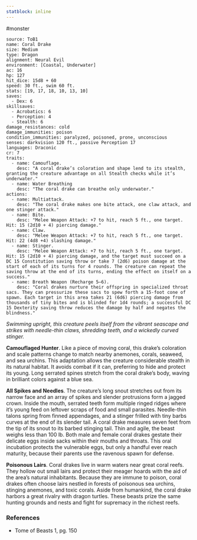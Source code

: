 ```yaml
---
statblock: inline
---
```

 #monster 

```statblock
source: ToB1
name: Coral Drake
size: Medium
type: Dragon
alignment: Neural Evil
environment: [Coastal, Underwater]
ac: 16
hp: 127
hit_dice: 15d8 + 60
speed: 30 ft., swim 60 ft.
stats: [19, 17, 18, 10, 13, 10]
saves:
  - Dex: 6
skillsaves:
  - Acrobatics: 6
  - Perception: 4
  - Stealth: 6
damage_resistances: cold
damage_immunities: poison
condition_immunities: paralyzed, poisoned, prone, unconscious
senses: darkvision 120 ft., passive Perception 17
languages: Draconic
cr: 7
traits:
  - name: Camouflage.
    desc: "A coral drake’s coloration and shape lend to its stealth, granting the creature advantage on all Stealth checks while it’s underwater."
  - name: Water Breathing
    desc: "The coral drake can breathe only underwater."
actions:
  - name: Multiattack.
    desc: "The coral drake makes one bite attack, one claw attack, and one stinger attack."
  - name: Bite.
    desc: "Melee Weapon Attack: +7 to hit, reach 5 ft., one target. Hit: 15 (2d10 + 4) piercing damage."
  - name: Claw.
    desc: "Melee Weapon Attack: +7 to hit, reach 5 ft., one target. Hit: 22 (4d8 +4) slashing damage."
  - name: Stinger.
    desc: "Melee Weapon Attack: +7 to hit, reach 5 ft., one target. Hit: 15 (2d10 + 4) piercing damage, and the target must succeed on a DC 15 Constitution saving throw or take 7 (2d6) poison damage at the start of each of its turns for 4 rounds. The creature can repeat the saving throw at the end of its turns, ending the effect on itself on a success."
  - name: Breath Weapon (Recharge 5–6).
    desc: "Coral drakes nurture their offspring in specialized throat sacs. They can pressurize these sacs to spew forth a 15-foot cone of spawn. Each target in this area takes 21 (6d6) piercing damage from thousands of tiny bites and is blinded for 1d4 rounds; a successful DC 15 Dexterity saving throw reduces the damage by half and negates the blindness."
```

_Swimming upright, this creature peels itself from the vibrant seascape and strikes with needle-thin claws, shredding teeth, and a
wickedly curved stinger._

**Camouflaged Hunter**. Like a piece of moving coral, this drake’s coloration and scale patterns change to match nearby anemones, corals, seaweed, and sea urchins. This adaptation allows the creature considerable stealth in its natural habitat. It avoids combat if it can, preferring to hide and protect its young. Long serrated spines stretch from the coral drake’s body, waving in brilliant colors against a blue sea.

**All Spikes and Needles**. The creature’s long snout stretches out from its narrow face and an array of spikes and slender protrusions form a jagged crown. Inside the mouth, serrated teeth form multiple ringed ridges where it’s young feed on leftover scraps of food and small parasites. Needle-thin talons spring from finned appendages, and a stinger frilled with tiny barbs curves at the end of its slender tail.
A coral drake measures seven feet from the tip of its snout to its barbed stinging tail. Thin and agile, the beast weighs less than 100 lb. Both male and female coral drakes gestate their delicate eggs inside sacks within their mouths and throats. This oral incubation protects the vulnerable eggs, but only a handful ever reach maturity, because their parents use the ravenous spawn for defense.

**Poisonous Lairs**. Coral drakes live in warm waters near great coral reefs. They hollow out small lairs and protect their meager hoards with the aid of the area’s natural inhabitants. Because they are immune to poison, coral drakes often choose lairs nestled in forests of poisonous sea urchins, stinging anemones, and toxic corals.
Aside from humankind, the coral drake harbors a great rivalry with dragon turtles. These beasts prize the same hunting grounds and nests and fight for supremacy in the richest reefs.

### References

* Tome of Beasts 1, pg. 150
